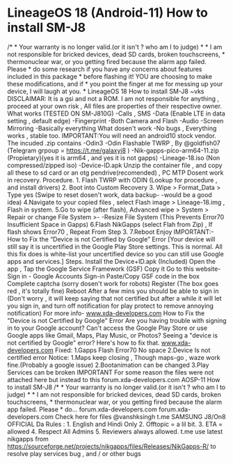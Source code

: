 # LineageOS 18 (Android-11) How to install SM-J8
 /*  * Your warranty is no longer valid.(or it isn't ? who am I to judge)  *  * I am not responsible for bricked devices, dead SD cards, broken touchscreens,  * thermonuclear war, or you getting fired because the alarm app failed. Please  * do some research if you have any concerns about features included in this package  * before flashing it! YOU are choosing to make these modifications, and if  * you point the finger at me for messing up your device, I will laugh at you.  *  LineageOS 18 How to install SM-J8 ~vks DISCLAIMAR: It is a gsi and not a ROM. I am not responsible for anything , proceed at your own risk , All files are properties of their respective owner.  What works (TESTED ON SM-J810G) -Calls , SMS -Data (Enable LTE in data setting , default edge) -Fingerprint -Both Camera and Flash -Audio -Screen Mirroring -Basically everything  What dosen't work -No bugs , Everything works , stable too.  IMPORTANT:You will need an android10 stock vendor.  The incuded .zip contains -Odin3 -Odin Flashable TWRP , By @goldfish07 (Telegram grpoup = https://t.me/galaxyj8 ) -Nik-gapps-pico-arm64-11.zip (Propietary)(yes it is arm64 , and yes it is not gapps) -Lineage-18.iso (Non compressed/zipped iso) -Device-ID.apk  Unzip the container file , and copy all these to sd card or an otg pendrive(recomended) , PC MTP Dosent work in recovery. Procedure. 1. Flash TWRP with ODIN (Lookup for procedure , and install drivers) 2. Boot into Custom Recovery 3. Wipe > Format_Data > Type yes (Swipe to reset dosen't work, data backup- -would be a good idea) 4.Navigate to your copied files , select Flash image > Lineage-18.img , Flash in system. 5.Go to wipe (after flash), Advanced wipe > System > Repair or change File System >- -Resize File System (This Prevents Error70 Insufficient Space in Gapps) 6.Flash NikGapps (select Flah from Zip) , If flash shows Error70 , Repeat From Step 3.  7.Reboot Enjoy  IMPORTANT:-  How to Fix the “Device is not Certified by Google” Error  [Your device will still say it is uncertified in the Google Play Store settings. This is normal. All this fix does is white-list your uncertified device so you can still use Google apps and services.]  Steps.  Install the Device+ID.apk (Included)  Open the app , Tap the Google Service Framework (GSF)  Copy it  Go to this website- Sign in - Google Accounts  Sign-in  Paste/Copy GSF code in the box  Complete captcha (sorry dosen't work for robots)  Register (The box goes red , it's totally fine)  Reboot  After a few mins you should be able to sign in  (Don't worry , it will keep saying that not certified but after a while it will let you sign in, and turn off notification for play protect to remove annoying notification)  For more info- www.xda-developers.com How to Fix the "Device is not Certified by Google" Error Are you having trouble with signing in to your Google account? Can't access the Google Play Store or use Google apps like Gmail, Maps, Play Music, or Photos? Seeing a "device is not certified by Google" error? Here's how to fix that. www.xda-developers.com   Fixed: 1.Gapps Flash Error70 No space 2.Device Is not certified error  Notice: 1.Maps keep closing , Though maps-go , waze work fine.(Probably a google issue) 2.Bootanimation can be changed 3.Play Services can be broken   IMPORTANT For some reason the files were not attached here but instead to this forum.xda-developers.com AOSP-11 How to install SM-J8 /* * Your warranty is no longer valid.(or it isn't ? who am I to judge) * * I am not responsible for bricked devices, dead SD cards, broken touchscreens, * thermonuclear war, or you getting fired because the alarm app failed. Please * do...  forum.xda-developers.com forum.xda-developers.com  Check here for files   @vanshksingh   t.me SAMSUNG J8/On8 OFFICIAL Da Rules : 1. English and Hindi Only 2. Offtopic = a lil bit. 3. ETA = allowed 4. Respect All Admins 5. Reviewers always allowed. t.me   use latest nikgapps from https://sourceforge.net/projects/nikgapps/files/Releases/NikGapps-R/ to resolve play services bug , and / or other bugs
